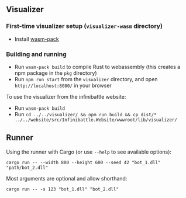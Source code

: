 ## Visualizer

### First-time visualizer setup (`visualizer-wasm` directory)
- Install [wasm-pack](https://rustwasm.github.io/wasm-pack/installer/)

### Building and running
- Run `wasm-pack build` to compile Rust to webassembly (this creates a npm package in the `pkg` directory)
- Run `npm run start` from the `visualizer` directory, and open `http://localhost:8080/` in your browser

To use the visualizer from the infinibattle website:
- Run `wasm-pack build`
- Run `cd ../../visualizer/ && npm run build && cp dist/* ../../website/src/Infinibattle.Website/wwwroot/lib/visualizer/`

## Runner

Using the runner with Cargo (or use `--help` to see available options):
```
cargo run -- --width 800 --height 600 --seed 42 "bot_1.dll" "path/bot_2.dll"

```

Most arguments are optional and allow shorthand:
```
cargo run -- -s 123 "bot_1.dll" "bot_2.dll"
```
